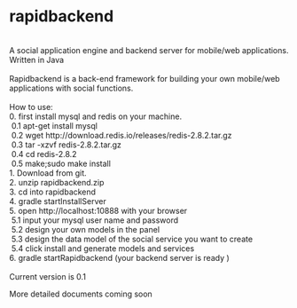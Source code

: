 rapidbackend
============
<br/>
A social application engine and backend server for mobile/web applications. Written in Java 
<br/>
<br/>
Rapidbackend is a back-end framework for building your own mobile/web applications with social functions.
<br/>
<br/>
How to use:<br/>
0. first install mysql and redis on your machine. <br/>
&nbsp;0.1 apt-get install mysql<br/>
&nbsp;0.2 wget http://download.redis.io/releases/redis-2.8.2.tar.gz<br/>
&nbsp;0.3 tar -xzvf redis-2.8.2.tar.gz<br/>
&nbsp;0.4 cd redis-2.8.2<br/>
&nbsp;0.5 make;sudo make install<br/>
1. Download from git.<br/>
2. unzip rapidbackend.zip<br/>
3. cd into rapidbackend<br/>
4. gradle startInstallServer<br/>
5. open http://localhost:10888 with your browser<br/>
&nbsp;5.1 input your mysql user name and password<br/>
&nbsp;5.2 design your own models in the panel<br/>
&nbsp;5.3 design the data model of the social service you want to create<br/>
&nbsp;5.4 click install and generate models and services<br/>
6. gradle startRapidbackend (your backend server is ready )<br/>
<br/>
Current version is 0.1<br/>

More detailed documents coming soon<br/>